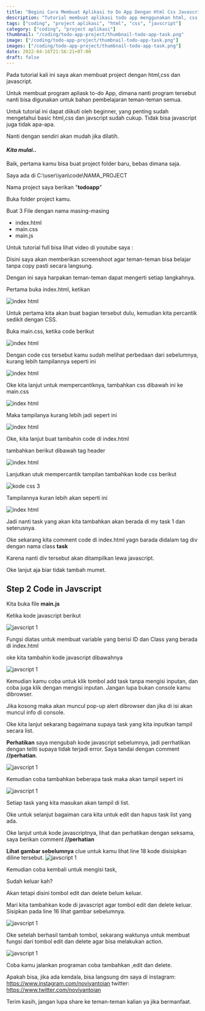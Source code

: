 ```yaml
---
title: "Begini Cara Membuat Aplikasi to Do App Dengan Html Css Javascript"
description: "Tutorial membuat aplikasi todo app menggunakan html, css dan javascript."
tags: ["coding", "project aplikasi", "html", "css", "javscript"]
category: ["coding", "project aplikasi"]
thumbnail: "/coding/todo-app-project/thumbnail-todo-app-task.png"
image: ["/coding/todo-app-project/thumbnail-todo-app-task.png"]
images: ["/coding/todo-app-project/thumbnail-todo-app-task.png"]
date: 2022-04-16T21:56:21+07:00
draft: false
---
```


Pada tutorial kali ini saya akan membuat project dengan html,css dan javascript.

Untuk membuat program apliask to-do App, dimana nanti program tersebut nanti bisa digunakan untuk bahan pembelajaran teman-teman semua.

Untuk tutorial ini dapat diikuti oleh beginner, yang penting sudah mengetahui basic html,css dan javscript sudah cukup. Tidak bisa javascript juga tidak apa-apa.

Nanti dengan sendiri akan mudah jika dilatih.

#### **_Kita mulai_**..

Baik, pertama kamu bisa buat project folder baru, bebas dimana saja.

Saya ada di C:\user\iyan\code\NAMA_PROJECT

Nama project saya berikan "**todoapp**"

Buka folder project kamu.

Buat 3 File dengan nama masing-masing

- index.html
- main.css
- main.js

Untuk tutorial full bisa lihat video di youtube saya :

Disini saya akan memberikan screenshoot agar teman-teman bisa belajar tanpa copy pasti secara langsung.

Dengan ini saya harpakan teman-teman dapat mengerti setiap langkahnya.

Pertama buka index.html, ketikan

![index html](/coding/todo-app-project/index-1.png)

Untuk pertama kita akan buat bagian tersebut dulu, kemudian kita percantik sedikit dengan CSS.

Buka main.css, ketika code berikut

![index html](/coding/todo-app-project/css-1.png)

Dengan code css tersebut kamu sudah melihat perbedaan dari sebelumnya, kurang lebih tampilannya seperti ini

![index html](/coding/todo-app-project/main-1.JPG)

Oke kita lanjut untuk mempercantiknya, tambahkan css dibawah ini ke main.css

![index html](/coding/todo-app-project/css-2.png)

Maka tampilanya kurang lebih jadi sepert ini

![index html](/coding/todo-app-project/main-2.JPG)

Oke, kita lanjut buat tambahin code di index.html

tambahkan berikut dibawah tag header

![index html](/coding/todo-app-project/index-2.png)

Lanjutkan utuk mempercantik tampilan tambahkan kode css berikut

![kode css 3](/coding/todo-app-project/css-3.png)

Tampilannya kuran lebih akan seperti ini

![index html](/coding/todo-app-project/main-3.JPG)

Jadi nanti task yang akan kita tambahkan akan berada di my task 1 dan seterusnya.

Oke sekarang kita comment code di index.html yagn barada didalam tag div dengan nama class **task**

Karena nanti div tersebut akan ditampilkan lewa javascript.

Oke lanjut aja biar tidak tambah mumet.

## Step 2 Code in Javscript

Kita buka file **main.js**

Ketika kode javascript berikut

![javscript 1](/coding/todo-app-project/js-1.png)

Fungsi diatas untuk membuat variable yang berisi ID dan Class yang berada di index.html

oke kita tambahin kode javascript dibawahnya

![javscript 1](/coding/todo-app-project/js2.png)

Kemudian kamu coba untuk klik tombol add task tanpa mengisi inputan, dan coba juga klik dengan mengisi inputan. Jangan lupa bukan console kamu dibrowser.

Jika kosong maka akan muncul pop-up alert dibrowser dan jika di isi akan muncul info di console.

Oke kita lanjut sekarang bagaimana supaya task yang kita inputkan tampil secara list.

**Perhatikan** saya mengubah kode javascript sebelumnya, jadi perrhatikan dengan teliti supaya tidak terjadi error. Saya tandai dengan comment **//perhatian**.

![javscript 1](/coding/todo-app-project/js-3.png)

Kemudian coba tambahkan beberapa task maka akan tampil sepert ini

![javscript 1](/coding/todo-app-project/home-1.png)

Setiap task yang kita masukan akan tampil di list.

Oke untuk selanjut bagaiman cara kita untuk edit dan hapus task list yang ada.

Oke lanjut untuk kode javascriptnya, lihat dan perhatikan dengan seksama, saya berikan comment **//perhatian**

**Lihat gambar sebelumnya** clue untuk kamu lihat line 18 kode disisipkan diline tersebut.
![javscript 1](/coding/todo-app-project/js-4.png)

Kemudian coba kembali untuk mengisi task,

Sudah keluar kah?

Akan tetapi disini tombol edit dan delete belum keluar.

Mari kita tambahkan kode di javascript agar tombol edit dan delete keluar. Sisipkan pada line 16 lihat gambar sebelumnya.

![javscript 1](/coding/todo-app-project/js-5.png)

Oke setelah berhasil tambah tombol, sekarang waktunya untuk membuat fungsi dari tombol edit dan delete agar bisa melakukan action.

![javscript 1](/coding/todo-app-project/js-6.png)

Coba kamu jalankan programan coba tambahkan ,edit dan delete.

Apakah bisa, jika ada kendala, bisa langsung dm saya di
instagram: https://www.instagram.com/noviyantoian
twitter: https://www.twitter.com/noviyantoian

Terim kasih, jangan lupa share ke teman-teman kalian ya jika bermanfaat.
